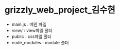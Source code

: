 # grizzly_web_project_김수현
- main.js : 메인 파일 
- view/ : view파일 폴더
- public : css파일 폴더
- node_modules : module 폴더 


